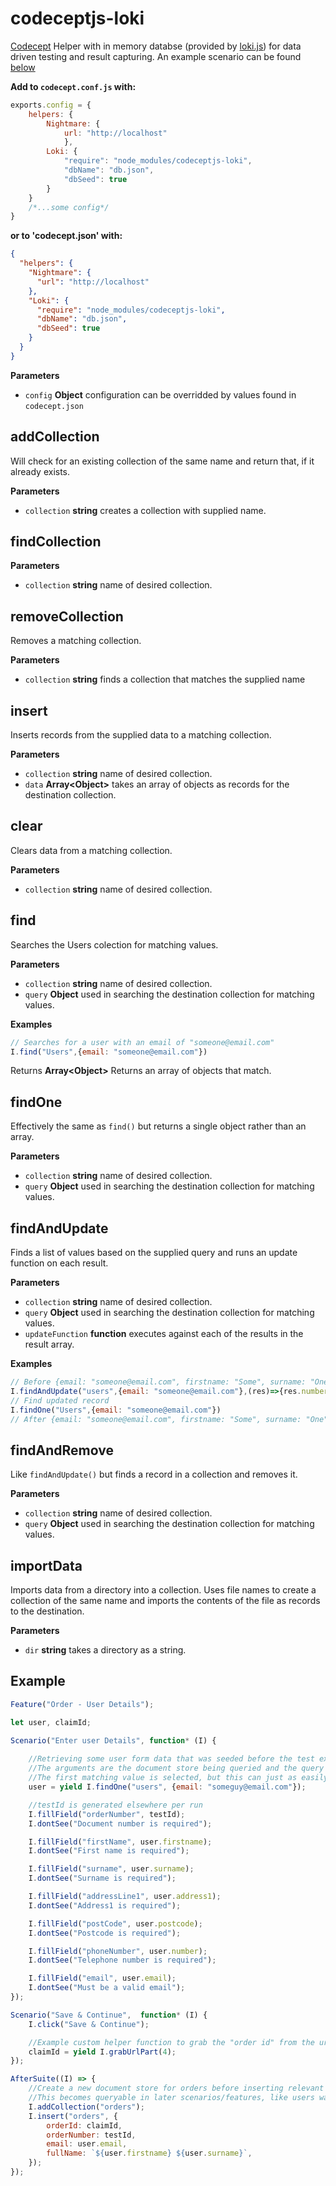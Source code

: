 # codeceptjs-loki
[Codecept](http://codecept.io/) Helper with in memory databse (provided by [loki.js](http://lokijs.org/)) for data driven testing and result capturing. An example scenario can be found [below](#example)

**Add to `codecept.conf.js` with:**
```javascript
exports.config = {
    helpers: {
        Nightmare: {
            url: "http://localhost"
            },
        Loki: {
            "require": "node_modules/codeceptjs-loki",
            "dbName": "db.json",
            "dbSeed": true
        }
    }
    /*...some config*/
}
```
**or to 'codecept.json' with:**
```json
{
  "helpers": {
    "Nightmare": {
      "url": "http://localhost"
    },
    "Loki": {
      "require": "node_modules/codeceptjs-loki",
      "dbName": "db.json",
      "dbSeed": true
    }
  }
}
```

**Parameters**

-   `config` **Object** configuration can be overridded by values found in `codecept.json`

## addCollection

Will check for an existing collection of the same name and return that, if it already exists.

**Parameters**

-   `collection` **string** creates a collection with supplied name.

## findCollection

**Parameters**

-   `collection` **string** name of desired collection.

## removeCollection

Removes a matching collection.

**Parameters**

-   `collection` **string** finds a collection that matches the supplied name

## insert

Inserts records from the supplied data to a matching collection.

**Parameters**

-   `collection` **string** name of desired collection.
-   `data` **Array&lt;Object&gt;** takes an array of objects as records for the destination collection.

## clear

Clears data from a matching collection.

**Parameters**

-   `collection` **string** name of desired collection.

## find

Searches the Users colection for matching values.

**Parameters**

-   `collection` **string** name of desired collection.
-   `query` **Object** used in searching the destination collection for matching values.

**Examples**

```javascript
// Searches for a user with an email of "someone@email.com"
I.find("Users",{email: "someone@email.com"})
```

Returns **Array&lt;Object&gt;** Returns an array of objects that match.

## findOne

Effectively the same as `find()` but returns a single object rather than an array.

**Parameters**

-   `collection` **string** name of desired collection.
-   `query` **Object** used in searching the destination collection for matching values.

## findAndUpdate

Finds a list of values based on the supplied query and runs an update function on each result.

**Parameters**

-   `collection` **string** name of desired collection.
-   `query` **Object** used in searching the destination collection for matching values.
-   `updateFunction` **function** executes against each of the results in the result array.

**Examples**

```javascript
// Before {email: "someone@email.com", firstname: "Some", surname: "One", address1: "1 Some Place"}
I.findAndUpdate("users",{email: "someone@email.com"},(res)=>{res.number = "01234567890"})
// Find updated record
I.findOne("Users",{email: "someone@email.com"})
// After {email: "someone@email.com", firstname: "Some", surname: "One", address1: "1 Some Place", number:01234567890}
```

## findAndRemove

Like `findAndUpdate()` but finds a record in a collection and removes it.

**Parameters**

-   `collection` **string** name of desired collection.
-   `query` **Object** used in searching the destination collection for matching values.


## importData

Imports data from a directory into a collection. Uses file names to create a collection of the same name and imports the contents of the file as records to the destination.

**Parameters**

-   `dir` **string** takes a directory as a string.

## Example

```javascript
Feature("Order - User Details");

let user, claimId;

Scenario("Enter user Details", function* (I) {
    
    //Retrieving some user form data that was seeded before the test execution.
    //The arguments are the document store being queried and the query object itself.
    //The first matching value is selected, but this can just as easily be used to randomise the selected user.
    user = yield I.findOne("users", {email: "someguy@email.com"});

    //testId is generated elsewhere per run
    I.fillField("orderNumber", testId);
    I.dontSee("Document number is required");

    I.fillField("firstName", user.firstname);
    I.dontSee("First name is required");

    I.fillField("surname", user.surname);
    I.dontSee("Surname is required");

    I.fillField("addressLine1", user.address1);
    I.dontSee("Address1 is required");

    I.fillField("postCode", user.postcode);
    I.dontSee("Postcode is required");

    I.fillField("phoneNumber", user.number);
    I.dontSee("Telephone number is required");

    I.fillField("email", user.email);
    I.dontSee("Must be a valid email");
});

Scenario("Save & Continue",  function* (I) {
    I.click("Save & Continue");

    //Example custom helper function to grab the "order id" from the url.
    claimId = yield I.grabUrlPart(4);
});

AfterSuite((I) => {
    //Create a new document store for orders before inserting relevant data from the test above.
    //This becomes queryable in later scenarios/features, like users was above. Thus allowing validation against known values while still allowing the use dynamic data to drive testing.
    I.addCollection("orders");
    I.insert("orders", {
        orderId: claimId,
        orderNumber: testId,
        email: user.email,
        fullName: `${user.firstname} ${user.surname}`,
    });
});
```
